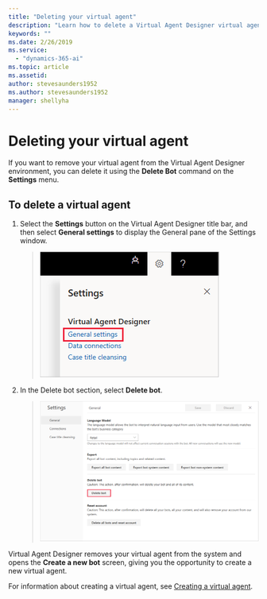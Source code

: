 ```yaml
---
title: "Deleting your virtual agent"
description: "Learn how to delete a Virtual Agent Designer virtual agent."
keywords: ""
ms.date: 2/26/2019
ms.service:
  - "dynamics-365-ai"
ms.topic: article
ms.assetid: 
author: stevesaunders1952
ms.author: stevesaunders1952
manager: shellyha
---
```


# Deleting your virtual agent

If you want to remove your virtual agent from the Virtual Agent Designer environment, you can delete it using the **Delete Bot** command on the **Settings** menu.

## To delete a virtual agent

1. Select the **Settings** button on the Virtual Agent Designer title bar, and then select **General settings** to display the General pane of the Settings window.

   > ![Display General pane](media/general-settings.png)

2. In the Delete bot section, select **Delete bot**.

   > ![Delete bot](media/delete-bot.png)

Virtual Agent Designer removes your virtual agent from the system and opens the **Create a new bot** screen, giving you the opportunity to create a new virtual agent.

For information about creating a virtual agent, see [Creating a virtual agent](getting-started-create-bot.md).
